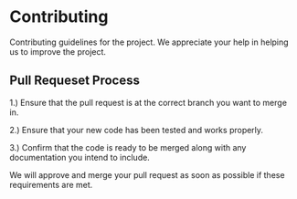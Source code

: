 # Contributing
Contributing guidelines for the project. We appreciate your help in helping us to improve the project.

## Pull Requeset Process
1.) Ensure that the pull request is at the correct branch you want to merge in.

2.) Ensure that your new code has been tested and works properly.

3.) Confirm that the code is ready to be merged along with any documentation you intend to include.

We will approve and merge your pull request as soon as possible if these requirements are met.
